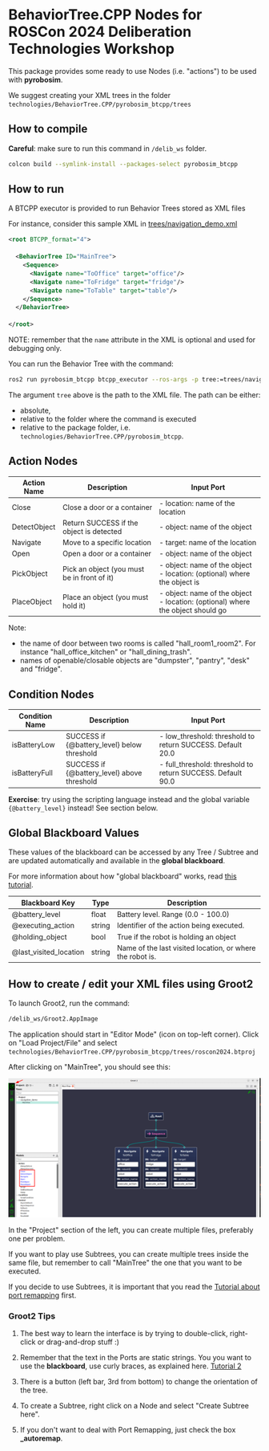 # BehaviorTree.CPP Nodes for ROSCon 2024 Deliberation Technologies Workshop

This package provides some ready to use Nodes (i.e. "actions") to be used with **pyrobosim**.

We suggest creating your XML trees in the folder `technologies/BehaviorTree.CPP/pyrobosim_btcpp/trees`

## How to compile

**Careful**: make sure to run this command in `/delib_ws` folder.

```bash
colcon build --symlink-install --packages-select pyrobosim_btcpp
```

## How to run

A BTCPP executor is provided to run Behavior Trees stored as XML files

For instance, consider this sample XML in [trees/navigation_demo.xml](pyrobosim_btcpp/trees/navigation_demo.xml)

```xml
<root BTCPP_format="4">

  <BehaviorTree ID="MainTree">
    <Sequence>
      <Navigate name="ToOffice" target="office"/>
      <Navigate name="ToFridge" target="fridge"/>
      <Navigate name="ToTable" target="table"/>
    </Sequence>
  </BehaviorTree>

</root>
```

NOTE: remember that the `name` attribute in the XML is optional and used for debugging only.

You can run the Behavior Tree with the command:

```bash
ros2 run pyrobosim_btcpp btcpp_executor --ros-args -p tree:=trees/navigation_demo.xml
```

The argument `tree` above is the path to the XML file. The path can be either:

- absolute,
- relative to the folder where the command is executed
- relative to the package folder, i.e. `technologies/BehaviorTree.CPP/pyrobosim_btcpp`.

## Action Nodes

| Action Name  | Description                                 | Input Port                                                                     |
|--------------|---------------------------------------------|--------------------------------------------------------------------------------|
| Close        | Close a door or a container                 | - location: name of the location                                               |
| DetectObject | Return SUCCESS if the object is detected    | - object: name of the object                                                   |
| Navigate     | Move to a specific location                 | - target: name of the location                                                 |
| Open         | Open a door or a container                  | - object: name of the object                                                   |
| PickObject   | Pick an object (you must be in front of it) | - object: name of the object <br>- location: (optional) where the object is        |
| PlaceObject  | Place an object (you must hold it)          | - object: name of the object <br>- location: (optional) where the object should go |

Note:

- the name of door between two rooms is called "hall_room1_room2". For instance "hall_office_kitchen" or "hall_dining_trash".
- names of openable/closable objects are "dumpster", "pantry", "desk" and "fridge".

## Condition Nodes

| Condition Name  | Description                                 | Input Port                                                       |
|-----------------|---------------------------------------------|------------------------------------------------------------------|
| isBatteryLow    | SUCCESS if {@battery_level} below threshold | - low_threshold: threshold to return SUCCESS. Default 20.0       |
| isBatteryFull   | SUCCESS if {@battery_level} above threshold | - full_threshold: threshold to return SUCCESS. Default 90.0      |

**Exercise**: try using the scripting language instead and the global variable `{@battery_level}` instead! See section below.

## Global Blackboard Values

These values of the blackboard can be accessed by any Tree / Subtree and are updated automatically and available in the **global blackboard**.

For more information about how "global blackboard" works, read [this tutorial](https://www.behaviortree.dev/docs/tutorial-advanced/tutorial_16_global_blackboard).

| Blackboard Key          | Type   |  Description                                              |
|-------------------------|--------|-----------------------------------------------------------|
| @battery_level          | float  | Battery level. Range (0.0 - 100.0)                        |
| @executing_action       | string | Identifier of the action being executed.                  |
| @holding_object         | bool   | True if the robot is holding an object                    |
| @last_visited_location  | string | Name of the last visited location, or where the robot is. |

## How to create / edit your XML files using Groot2

To launch Groot2, run the command:

```bash
/delib_ws/Groot2.AppImage
```

The application should start in "Editor Mode" (icon on top-left corner).
Click on "Load Project/File" and select `technologies/BehaviorTree.CPP/pyrobosim_btcpp/trees/roscon2024.btproj`

After clicking on "MainTree", you should see this:

![groot2_default_project.png](groot2_default_project.png)

In the "Project" section of the left, you can create multiple files, preferably one per problem.

If you want to play use Subtrees, you can create multiple trees inside the same file, but
remember to call "MainTree" the one that you want to be executed.

If you decide to use Subtrees, it is important that you read the
[Tutorial about port remapping](https://www.behaviortree.dev/docs/tutorial-basics/tutorial_06_subtree_ports) first.

### Groot2 Tips

1. The best way to learn the interface is by trying to double-click, right-click or drag-and-drop stuff :)

2. Remember that the text in the Ports are static strings. You you want to use the **blackboard**,
 use curly braces, as explained here. [Tutorial 2](https://www.behaviortree.dev/docs/tutorial-basics/tutorial_02_basic_ports)

3. There is a button (left bar, 3rd from bottom) to change the orientation of the tree.

4. To create a Subtree, right click on a Node and select "Create Subtree here".

5. If you don't want to deal with Port Remapping, just check the box **_autoremap**.
